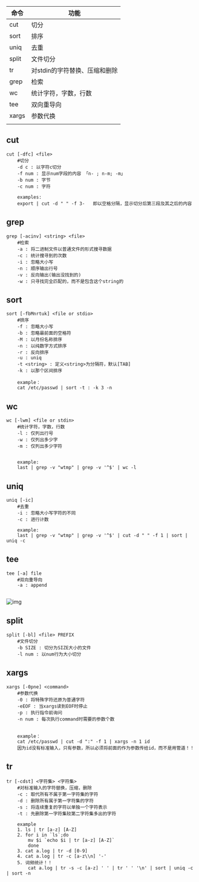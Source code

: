 

| 命令  | 功能                          |
| ----- | ----------------------------- |
| cut   | 切分                          |
| sort  | 排序                          |
| uniq  | 去重                          |
| split | 文件切分                      |
| tr    | 对stdin的字符替换、压缩和删除 |
| grep  | 检索                          |
| wc    | 统计字符，字数，行数          |
| tee   | 双向重导向                    |
| xargs | 参数代换                      |
|       |                               |



## cut

```shell
cut [-dfc] <file>
	#切分
	-d c : 以字符c切分
	-f num : 显示num字段的内容 「n- ; n-m; -m」
	-b num : 字节
	-c num : 字符
	
	examples:
	export | cut -d " " -f 3-   即以空格分隔，显示切分后第三段及其之后的内容
```





## grep

```shell
grep [-acinv] <string> <file>
	#检索
	-a : 将二进制文件以普通文件的形式搜寻数据
	-c : 统计搜寻到的次数
	-i : 忽略大小写
	-n : 顺序输出行号
	-v : 反向输出(输出没找到的)
	-w : 只寻找完全匹配的，而不是包含这个string的
```





## sort

```shell
sort [-fbMnrtuk] <file or stdio>
	#排序
	-f : 忽略大小写
	-b : 忽略最前面的空格符
	-M : 以月份名称排序
	-n : 以纯数字方式排序
	-r : 反向排序
	-u : uniq
	-t <string> : 定义<string>为分隔符，默认[TAB]
	-k : 以那个区间排序
	
	example：
	cat /etc/passwd | sort -t : -k 3 -n
```





## wc

```shell
wc [-lwm] <file or stdin>
	#统计字符，字数，行数
	-l : 仅列出行号
	-w : 仅列出多少字
	-m : 仅列出多少字符
	
	
	example:
	last | grep -v "wtmp" | grep -v '^$' | wc -l
```





## uniq



```shell
uniq [-ic]
	#去重
	-i : 忽略大小写字符的不同
	-c : 进行计数
	
	example:
	last | grep -v "wtmp" | grep -v '^$' | cut -d " " -f 1 | sort | uniq -c
```





## tee



```shell
tee [-a] file
	#双向重导向
	-a : append
	
```

![img](https://wx2.sinaimg.cn/mw690/005LasY6gy1gfigegt5ioj31au0mg1kx.jpg)





## split

```shell
split [-bl] <file> PREFIX
	#文件切分
	-b SIZE : 切分为SIZE大小的文件
	-l num : 以num行为大小切分
```







## xargs

```shell
xargs [-0pne] <command>
	#参数代换
	-0 : 将特殊字符还原为普通字符
	-eEOF : 当xargs读到EOF时停止
	-p : 执行指令前询问
	-n num : 每次执行command时需要的参数个数
	
	
	example：
	cat /etc/passwd | cut -d ":" -f 1 | xargs -n 1 id
	因为id没有标准输入，只有参数，所以必须将前面的作为参数传给id，而不是用管道！！
```







## tr

```shell
tr [-cdst] <字符集> <字符集>
	#对标准输入的字符替换，压缩，删除
	-c : 取代所有不属于第一字符集的字符
	-d : 删除所有属于第一字符集的字符
	-s : 将连续重复的字符以单独一个字符表示
	-t : 先删除第一字符集较第二字符集多出的字符
	
	example
	1. ls | tr [a-z] [A-Z]
	2. for i in `ls`;do
		mv $i `echo $i | tr [a-z] [A-Z]`
		done
	3. cat a.log | tr -d [0-9]
	4. cat a.log | tr -c [a-z\\n] '-'
	5. 词频统计！！
		cat a.log | tr -s -c [a-z] ' ' | tr ' ' '\n' | sort | uniq -c | sort -n
```





```shell

```

